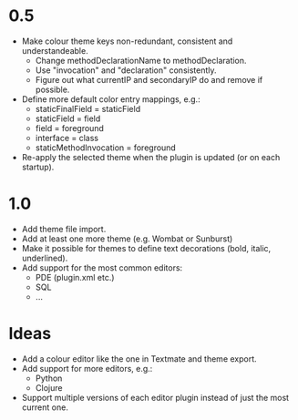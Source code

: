 0.5
===
* Make colour theme keys non-redundant, consistent and
  understandeable.
  * Change methodDeclarationName to methodDeclaration.
  * Use "invocation" and "declaration" consistently.
  * Figure out what currentIP and secondaryIP do and remove if
    possible.
* Define more default color entry mappings, e.g.:
  * staticFinalField = staticField
  * staticField = field
  * field = foreground
  * interface = class
  * staticMethodInvocation = foreground
* Re-apply the selected theme when the plugin is updated (or on each
  startup).

1.0
===
* Add theme file import.
* Add at least one more theme (e.g. Wombat or Sunburst)
* Make it possible for themes to define text decorations (bold,
  italic, underlined).
* Add support for the most common editors:
  * PDE (plugin.xml etc.)
  * SQL
  * ...

Ideas
=====
* Add a colour editor like the one in Textmate and theme export.
* Add support for more editors, e.g.:
  * Python
  * Clojure
* Support multiple versions of each editor plugin instead of just the
  most current one.
